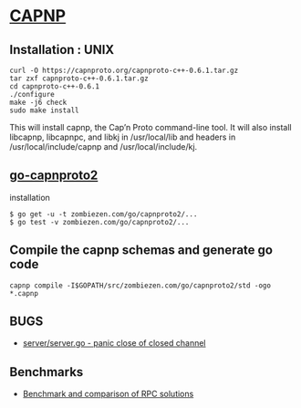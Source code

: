 # [CAPNP](https://capnproto.org)

## Installation : UNIX

    curl -O https://capnproto.org/capnproto-c++-0.6.1.tar.gz
    tar zxf capnproto-c++-0.6.1.tar.gz
    cd capnproto-c++-0.6.1
    ./configure
    make -j6 check
    sudo make install
    
This will install capnp, the Cap’n Proto command-line tool. It will also install libcapnp, libcapnpc, and libkj in 
/usr/local/lib and headers in /usr/local/include/capnp and /usr/local/include/kj.

## [go-capnproto2](https://github.com/capnproto/go-capnproto2)

installation

    $ go get -u -t zombiezen.com/go/capnproto2/...
    $ go test -v zombiezen.com/go/capnproto2/...
    
## Compile the capnp schemas and generate go code

    capnp compile -I$GOPATH/src/zombiezen.com/go/capnproto2/std -ogo *.capnp 
    
## BUGS
- [server/server.go - panic close of closed channel](https://github.com/capnproto/go-capnproto2/issues/101)

## Benchmarks
- [Benchmark and comparison of RPC solutions](http://szelei.me/rpc-benchmark-part1/)
